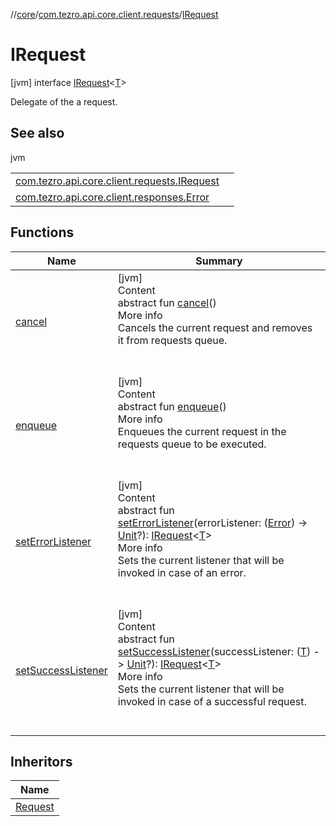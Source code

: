 //[core](../../../index.md)/[com.tezro.api.core.client.requests](../index.md)/[IRequest](index.md)



# IRequest  
 [jvm] interface [IRequest](index.md)<[T](index.md)>

Delegate of the a request.

   


## See also  
  
jvm  
  
| | |
|---|---|
| <a name="com.tezro.api.core.client.requests/IRequest///PointingToDeclaration/"></a>[com.tezro.api.core.client.requests.IRequest](enqueue.md)| <a name="com.tezro.api.core.client.requests/IRequest///PointingToDeclaration/"></a>|
| <a name="com.tezro.api.core.client.requests/IRequest///PointingToDeclaration/"></a>[com.tezro.api.core.client.responses.Error](../../com.tezro.api.core.client.responses/-error/index.md)| <a name="com.tezro.api.core.client.requests/IRequest///PointingToDeclaration/"></a>|
  


## Functions  
  
|  Name |  Summary | 
|---|---|
| <a name="com.tezro.api.core.client.requests/IRequest/cancel/#/PointingToDeclaration/"></a>[cancel](cancel.md)| <a name="com.tezro.api.core.client.requests/IRequest/cancel/#/PointingToDeclaration/"></a>[jvm]  <br>Content  <br>abstract fun [cancel](cancel.md)()  <br>More info  <br>Cancels the current request and removes it from requests queue.  <br><br><br>|
| <a name="com.tezro.api.core.client.requests/IRequest/enqueue/#/PointingToDeclaration/"></a>[enqueue](enqueue.md)| <a name="com.tezro.api.core.client.requests/IRequest/enqueue/#/PointingToDeclaration/"></a>[jvm]  <br>Content  <br>abstract fun [enqueue](enqueue.md)()  <br>More info  <br>Enqueues the current request in the requests queue to be executed.  <br><br><br>|
| <a name="com.tezro.api.core.client.requests/IRequest/setErrorListener/#kotlin.Function1[com.tezro.api.core.client.responses.Error,kotlin.Unit]?/PointingToDeclaration/"></a>[setErrorListener](set-error-listener.md)| <a name="com.tezro.api.core.client.requests/IRequest/setErrorListener/#kotlin.Function1[com.tezro.api.core.client.responses.Error,kotlin.Unit]?/PointingToDeclaration/"></a>[jvm]  <br>Content  <br>abstract fun [setErrorListener](set-error-listener.md)(errorListener: ([Error](../../com.tezro.api.core.client.responses/-error/index.md)) -> [Unit](https://kotlinlang.org/api/latest/jvm/stdlib/kotlin/-unit/index.html)?): [IRequest](index.md)<[T](index.md)>  <br>More info  <br>Sets the current listener that will be invoked in case of an error.  <br><br><br>|
| <a name="com.tezro.api.core.client.requests/IRequest/setSuccessListener/#kotlin.Function1[TypeParam(bounds=[kotlin.Any?]),kotlin.Unit]?/PointingToDeclaration/"></a>[setSuccessListener](set-success-listener.md)| <a name="com.tezro.api.core.client.requests/IRequest/setSuccessListener/#kotlin.Function1[TypeParam(bounds=[kotlin.Any?]),kotlin.Unit]?/PointingToDeclaration/"></a>[jvm]  <br>Content  <br>abstract fun [setSuccessListener](set-success-listener.md)(successListener: ([T](index.md)) -> [Unit](https://kotlinlang.org/api/latest/jvm/stdlib/kotlin/-unit/index.html)?): [IRequest](index.md)<[T](index.md)>  <br>More info  <br>Sets the current listener that will be invoked in case of a successful request.  <br><br><br>|


## Inheritors  
  
|  Name | 
|---|
| <a name="com.tezro.api.core.client.requests/Request///PointingToDeclaration/"></a>[Request](../-request/index.md)|

